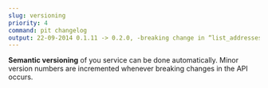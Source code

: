 ```yaml
---
slug: versioning
priority: 4
command: pit changelog
output: 22-09-2014 0.1.11 -> 0.2.0, -breaking change in “list_addresses'
---
```

__Semantic versioning__ of you service can be done automatically. Minor version numbers are incremented whenever breaking changes in the API occurs.